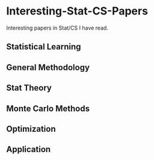 # Interesting-Stat-CS-Papers
Interesting papers in Stat/CS I have read.

## Statistical Learning

## General Methodology

## Stat Theory

## Monte Carlo Methods

## Optimization

## Application
